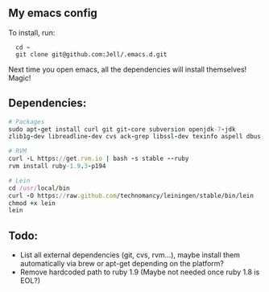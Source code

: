 ## My emacs config

To install, run:

      cd ~
      git clone git@github.com:Jell/.emacs.d.git

Next time you open emacs, all the dependencies will install
themselves! Magic!

## Dependencies:

````ruby
# Packages
sudo apt-get install curl git git-core subversion openjdk-7-jdk
zlib1g-dev libreadline-dev cvs ack-grep libssl-dev texinfo aspell dbus

# RVM
curl -L https://get.rvm.io | bash -s stable --ruby
rvm install ruby-1.9.3-p194

# Lein
cd /usr/local/bin
curl -O https://raw.github.com/technomancy/leiningen/stable/bin/lein
chmod +x lein
lein
````

## Todo:

- List all external dependencies (git, cvs, rvm...), maybe install
  them automatically via brew or apt-get depending on the platform?
- Remove hardcoded path to ruby 1.9 (Maybe not needed once ruby 1.8 is EOL?)
